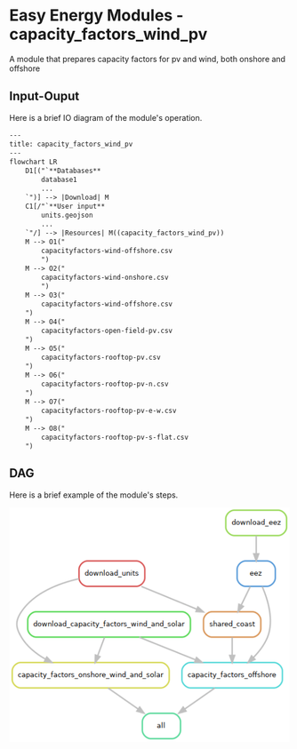 # Easy Energy Modules - capacity_factors_wind_pv

A module that prepares capacity factors for pv and wind, both onshore and offshore

## Input-Ouput

Here is a brief IO diagram of the module's operation.

```mermaid
---
title: capacity_factors_wind_pv
---
flowchart LR
    D1[("`**Databases**
        database1
        ...
    `")] --> |Download| M
    C1[/"`**User input**
        units.geojson
        ...
    `"/] --> |Resources| M((capacity_factors_wind_pv))
    M --> O1("
        capacityfactors-wind-offshore.csv
        ")
    M --> O2("
        capacityfactors-wind-onshore.csv
        ")
    M --> O3("
        capacityfactors-wind-offshore.csv
    ")
    M --> O4("
        capacityfactors-open-field-pv.csv
    ")
    M --> O5("
        capacityfactors-rooftop-pv.csv
    ")
    M --> O6("
        capacityfactors-rooftop-pv-n.csv
    ")
    M --> O7("
        capacityfactors-rooftop-pv-e-w.csv
    ")
    M --> O8("
        capacityfactors-rooftop-pv-s-flat.csv
    ")
```

## DAG

Here is a brief example of the module's steps.

![DAG](rulegraph.png)
